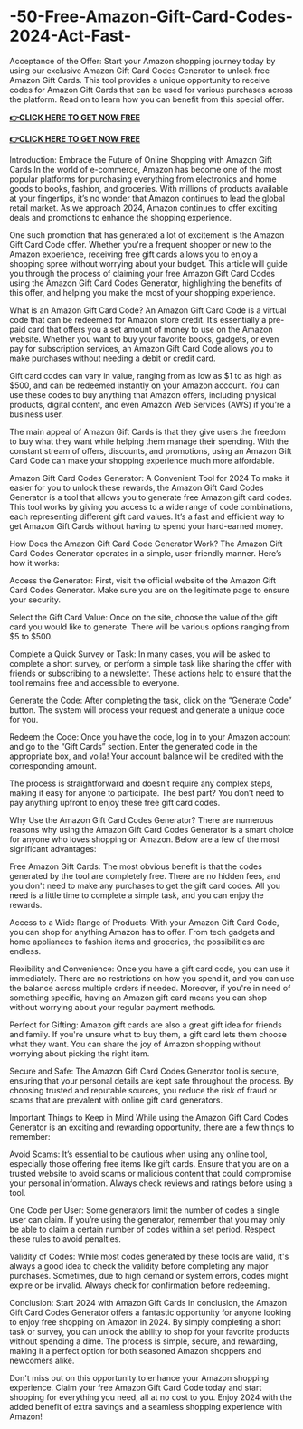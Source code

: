 # -50-Free-Amazon-Gift-Card-Codes-2024-Act-Fast-
Acceptance of the Offer: Start your Amazon shopping journey today by using our exclusive Amazon Gift Card Codes Generator to unlock free Amazon Gift Cards. This tool provides a unique opportunity to receive codes for Amazon Gift Cards that can be used for various purchases across the platform. Read on to learn how you can benefit from this special offer.

**[👉CLICK HERE TO GET NOW FREE](https://preofferzon.com/all%20offer%20gift%20card)**


**[👉CLICK HERE TO GET NOW FREE](https://preofferzon.com/all%20offer%20gift%20card)**


Introduction: Embrace the Future of Online Shopping with Amazon Gift Cards
In the world of e-commerce, Amazon has become one of the most popular platforms for purchasing everything from electronics and home goods to books, fashion, and groceries. With millions of products available at your fingertips, it’s no wonder that Amazon continues to lead the global retail market. As we approach 2024, Amazon continues to offer exciting deals and promotions to enhance the shopping experience.

One such promotion that has generated a lot of excitement is the Amazon Gift Card Code offer. Whether you're a frequent shopper or new to the Amazon experience, receiving free gift cards allows you to enjoy a shopping spree without worrying about your budget. This article will guide you through the process of claiming your free Amazon Gift Card Codes using the Amazon Gift Card Codes Generator, highlighting the benefits of this offer, and helping you make the most of your shopping experience.

What is an Amazon Gift Card Code?
An Amazon Gift Card Code is a virtual code that can be redeemed for Amazon store credit. It’s essentially a pre-paid card that offers you a set amount of money to use on the Amazon website. Whether you want to buy your favorite books, gadgets, or even pay for subscription services, an Amazon Gift Card Code allows you to make purchases without needing a debit or credit card.

Gift card codes can vary in value, ranging from as low as $1 to as high as $500, and can be redeemed instantly on your Amazon account. You can use these codes to buy anything that Amazon offers, including physical products, digital content, and even Amazon Web Services (AWS) if you're a business user.

The main appeal of Amazon Gift Cards is that they give users the freedom to buy what they want while helping them manage their spending. With the constant stream of offers, discounts, and promotions, using an Amazon Gift Card Code can make your shopping experience much more affordable.

Amazon Gift Card Codes Generator: A Convenient Tool for 2024
To make it easier for you to unlock these rewards, the Amazon Gift Card Codes Generator is a tool that allows you to generate free Amazon gift card codes. This tool works by giving you access to a wide range of code combinations, each representing different gift card values. It’s a fast and efficient way to get Amazon Gift Cards without having to spend your hard-earned money.

How Does the Amazon Gift Card Code Generator Work?
The Amazon Gift Card Codes Generator operates in a simple, user-friendly manner. Here’s how it works:

Access the Generator: First, visit the official website of the Amazon Gift Card Codes Generator. Make sure you are on the legitimate page to ensure your security.

Select the Gift Card Value: Once on the site, choose the value of the gift card you would like to generate. There will be various options ranging from $5 to $500.

Complete a Quick Survey or Task: In many cases, you will be asked to complete a short survey, or perform a simple task like sharing the offer with friends or subscribing to a newsletter. These actions help to ensure that the tool remains free and accessible to everyone.

Generate the Code: After completing the task, click on the “Generate Code” button. The system will process your request and generate a unique code for you.

Redeem the Code: Once you have the code, log in to your Amazon account and go to the “Gift Cards” section. Enter the generated code in the appropriate box, and voila! Your account balance will be credited with the corresponding amount.

The process is straightforward and doesn’t require any complex steps, making it easy for anyone to participate. The best part? You don’t need to pay anything upfront to enjoy these free gift card codes.

Why Use the Amazon Gift Card Codes Generator?
There are numerous reasons why using the Amazon Gift Card Codes Generator is a smart choice for anyone who loves shopping on Amazon. Below are a few of the most significant advantages:

Free Amazon Gift Cards: The most obvious benefit is that the codes generated by the tool are completely free. There are no hidden fees, and you don't need to make any purchases to get the gift card codes. All you need is a little time to complete a simple task, and you can enjoy the rewards.

Access to a Wide Range of Products: With your Amazon Gift Card Code, you can shop for anything Amazon has to offer. From tech gadgets and home appliances to fashion items and groceries, the possibilities are endless.

Flexibility and Convenience: Once you have a gift card code, you can use it immediately. There are no restrictions on how you spend it, and you can use the balance across multiple orders if needed. Moreover, if you're in need of something specific, having an Amazon gift card means you can shop without worrying about your regular payment methods.

Perfect for Gifting: Amazon gift cards are also a great gift idea for friends and family. If you're unsure what to buy them, a gift card lets them choose what they want. You can share the joy of Amazon shopping without worrying about picking the right item.

Secure and Safe: The Amazon Gift Card Codes Generator tool is secure, ensuring that your personal details are kept safe throughout the process. By choosing trusted and reputable sources, you reduce the risk of fraud or scams that are prevalent with online gift card generators.

Important Things to Keep in Mind
While using the Amazon Gift Card Codes Generator is an exciting and rewarding opportunity, there are a few things to remember:

Avoid Scams: It’s essential to be cautious when using any online tool, especially those offering free items like gift cards. Ensure that you are on a trusted website to avoid scams or malicious content that could compromise your personal information. Always check reviews and ratings before using a tool.

One Code per User: Some generators limit the number of codes a single user can claim. If you’re using the generator, remember that you may only be able to claim a certain number of codes within a set period. Respect these rules to avoid penalties.

Validity of Codes: While most codes generated by these tools are valid, it's always a good idea to check the validity before completing any major purchases. Sometimes, due to high demand or system errors, codes might expire or be invalid. Always check for confirmation before redeeming.

Conclusion: Start 2024 with Amazon Gift Cards
In conclusion, the Amazon Gift Card Codes Generator offers a fantastic opportunity for anyone looking to enjoy free shopping on Amazon in 2024. By simply completing a short task or survey, you can unlock the ability to shop for your favorite products without spending a dime. The process is simple, secure, and rewarding, making it a perfect option for both seasoned Amazon shoppers and newcomers alike.

Don't miss out on this opportunity to enhance your Amazon shopping experience. Claim your free Amazon Gift Card Code today and start shopping for everything you need, all at no cost to you. Enjoy 2024 with the added benefit of extra savings and a seamless shopping experience with Amazon!
